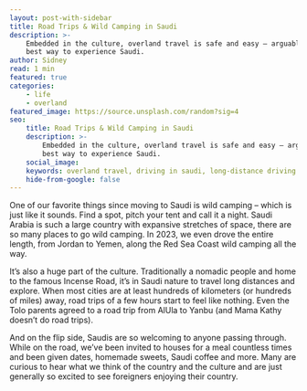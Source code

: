 ```yaml
---
layout: post-with-sidebar
title: Road Trips & Wild Camping in Saudi
description: >-
    Embedded in the culture, overland travel is safe and easy – arguably the
    best way to experience Saudi.
author: Sidney
read: 1 min
featured: true
categories:
    - life
    - overland
featured_image: https://source.unsplash.com/random?sig=4
seo:
    title: Road Trips & Wild Camping in Saudi
    description: >-
        Embedded in the culture, overland travel is safe and easy – arguably the
        best way to experience Saudi.
    social_image:
    keywords: overland travel, driving in saudi, long-distance driving
    hide-from-google: false
---
```

One of our favorite things since moving to Saudi is wild camping – which is just like it sounds. Find a spot, pitch your tent and call it a night. Saudi Arabia is such a large country with expansive stretches of space, there are so many places to go wild camping. In 2023, we even drove the entire length, from Jordan to Yemen, along the Red Sea Coast wild camping all the way.

It’s also a huge part of the culture. Traditionally a nomadic people and home to the famous Incense Road, it’s in Saudi nature to travel long distances and explore. When most cities are at least hundreds of kilometers (or hundreds of miles) away, road trips of a few hours start to feel like nothing. Even the Tolo parents agreed to a road trip from AlUla to Yanbu (and Mama Kathy doesn’t do road trips).

And on the flip side, Saudis are so welcoming to anyone passing through. While on the road, we’ve been invited to houses for a meal countless times and been given dates, homemade sweets, Saudi coffee and more. Many are curious to hear what we think of the country and the culture and are just generally so excited to see foreigners enjoying their country.